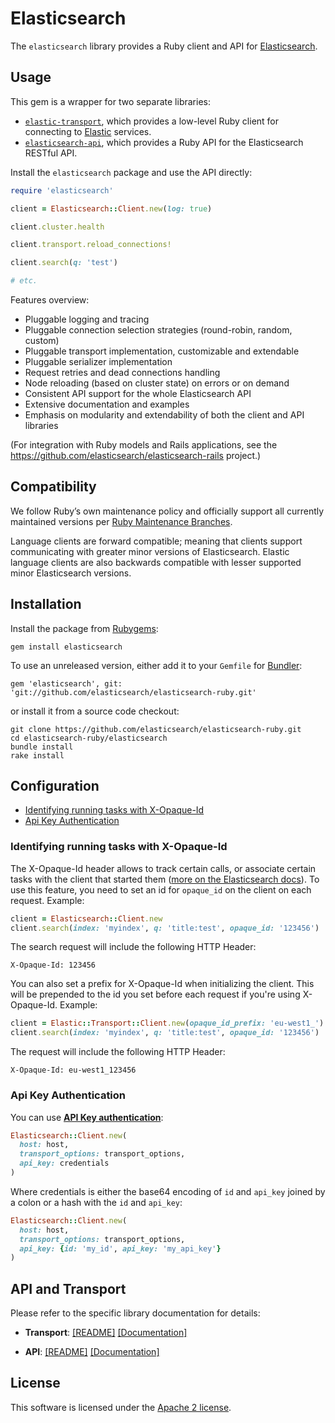 # Elasticsearch

The `elasticsearch` library provides a Ruby client and API for [Elasticsearch](http://elasticsearch.com).

## Usage

This gem is a wrapper for two separate libraries:

* [`elastic-transport`](https://github.com/elastic/elastic-transport-ruby/), which provides a low-level Ruby client for connecting to [Elastic](http://elasticsearch.com) services.
* [`elasticsearch-api`](https://github.com/elasticsearch/elasticsearch-ruby/tree/main/elasticsearch-api), which provides a Ruby API for the Elasticsearch RESTful API.

Install the `elasticsearch` package and use the API directly:

```ruby
require 'elasticsearch'

client = Elasticsearch::Client.new(log: true)

client.cluster.health

client.transport.reload_connections!

client.search(q: 'test')

# etc.
```

Features overview:

* Pluggable logging and tracing
* Pluggable connection selection strategies (round-robin, random, custom)
* Pluggable transport implementation, customizable and extendable
* Pluggable serializer implementation
* Request retries and dead connections handling
* Node reloading (based on cluster state) on errors or on demand
* Consistent API support for the whole Elasticsearch API
* Extensive documentation and examples
* Emphasis on modularity and extendability of both the client and API libraries

(For integration with Ruby models and Rails applications, see the <https://github.com/elasticsearch/elasticsearch-rails> project.)

## Compatibility

We follow Ruby’s own maintenance policy and officially support all currently maintained versions per [Ruby Maintenance Branches](https://www.ruby-lang.org/en/downloads/branches/).

Language clients are forward compatible; meaning that clients support communicating with greater minor versions of Elasticsearch. Elastic language clients are also backwards compatible with lesser supported minor Elasticsearch versions.

## Installation

Install the package from [Rubygems](https://rubygems.org):

    gem install elasticsearch

To use an unreleased version, either add it to your `Gemfile` for [Bundler](http://gembundler.com):

    gem 'elasticsearch', git: 'git://github.com/elasticsearch/elasticsearch-ruby.git'

or install it from a source code checkout:

    git clone https://github.com/elasticsearch/elasticsearch-ruby.git
    cd elasticsearch-ruby/elasticsearch
    bundle install
    rake install

## Configuration

* [Identifying running tasks with X-Opaque-Id](#identifying-running-tasks-with-x-opaque-id)
* [Api Key Authentication](#api-key-authentication)

### Identifying running tasks with X-Opaque-Id

The X-Opaque-Id header allows to track certain calls, or associate certain tasks with the client that started them ([more on the Elasticsearch docs](https://www.elastic.co/guide/en/elasticsearch/reference/master/tasks.html#_identifying_running_tasks)). To use this feature, you need to set an id for `opaque_id` on the client on each request. Example:

```ruby
client = Elasticsearch::Client.new
client.search(index: 'myindex', q: 'title:test', opaque_id: '123456')
```
The search request will include the following HTTP Header:
```
X-Opaque-Id: 123456
```

You can also set a prefix for X-Opaque-Id when initializing the client. This will be prepended to the id you set before each request if you're using X-Opaque-Id. Example:
```ruby
client = Elastic::Transport::Client.new(opaque_id_prefix: 'eu-west1_')
client.search(index: 'myindex', q: 'title:test', opaque_id: '123456')
```
The request will include the following HTTP Header:
```
X-Opaque-Id: eu-west1_123456
```

### Api Key Authentication

You can use [**API Key authentication**](https://www.elastic.co/guide/en/elasticsearch/reference/current/security-api-create-api-key.html):

``` ruby
Elasticsearch::Client.new(
  host: host,
  transport_options: transport_options,
  api_key: credentials
)
```

Where credentials is either the base64 encoding of `id` and `api_key` joined by a colon or a hash with the `id` and `api_key`:

``` ruby
Elasticsearch::Client.new(
  host: host,
  transport_options: transport_options,
  api_key: {id: 'my_id', api_key: 'my_api_key'}
)
```

## API and Transport

Please refer to the specific library documentation for details:

* **Transport**:
   [[README]](https://github.com/elastic/elastic-transport-ruby#elastic-transport)
   [[Documentation]](https://rubydoc.info/github/elastic/elastic-transport-ruby/)

* **API**:
   [[README]](https://github.com/elastic/elasticsearch-ruby/tree/main/elasticsearch-api#elasticsearchapi)
   [[Documentation]](https://rubydoc.info/gems/elasticsearch-api)

## License

This software is licensed under the [Apache 2 license](./LICENSE).
